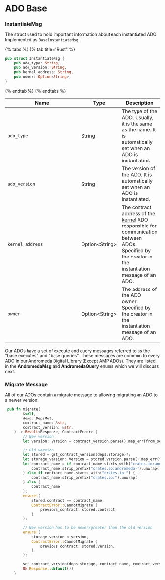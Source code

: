 # ADO Base

### InstantiateMsg

The struct used to hold important information about each instantiated ADO. Implemented as `BaseInstantiateMsg`.

{% tabs %}
{% tab title="Rust" %}
```rust
pub struct InstantiateMsg {
    pub ado_type: String,
    pub ado_version: String,
    pub kernel_address: String,
    pub owner: Option<String>,
}
```
{% endtab %}
{% endtabs %}

<table><thead><tr><th width="250.66666666666669">Name</th><th>Type</th><th>Description</th></tr></thead><tbody><tr><td><code>ado_type</code></td><td>String</td><td>The type of the ADO. Usually, it is the same as the name. It is automatically set when an ADO is instantiated.</td></tr><tr><td><code>ado_version</code></td><td>String</td><td>The version of the ADO. It is automatically set when an ADO is instantiated.</td></tr><tr><td><code>kernel_address</code></td><td>Option&#x3C;String></td><td>The contract address of the <a href="broken-reference">kerne</a><a href="broken-reference">l</a> ADO responsible for communication between ADOs. Specified by the creator in the instantiation message of an ADO.</td></tr><tr><td><code>owner</code></td><td>Option&#x3C;String></td><td>The address of the ADO owner. Specified by the creator in the instantiation message of an ADO. </td></tr></tbody></table>

Our ADOs have a set of execute and query messages referred to as the "base executes" and "base queries". These messages are common to every ADO in our Andromeda Digital Library (Except AMP ADOs). They are listed in the **AndromedaMsg** and **AndromedaQuery** enums which we will discuss next. &#x20;

### Migrate Message

All of our ADOs contain a migrate message to allowing migrating an ADO to a newer version:

```rust
 pub fn migrate(
        &self,
        deps: DepsMut,
        contract_name: &str,
        contract_version: &str,
    ) -> Result<Response, ContractError> {
        // New version
        let version: Version = contract_version.parse().map_err(from_semver)?;

        // Old version
        let stored = get_contract_version(deps.storage)?;
        let storage_version: Version = stored.version.parse().map_err(from_semver)?;
        let contract_name = if contract_name.starts_with("crates.io:andromeda-") {
            contract_name.strip_prefix("crates.io:andromeda-").unwrap()
        } else if contract_name.starts_with("crates.io:") {
            contract_name.strip_prefix("crates.io:").unwrap()
        } else {
            contract_name
        };
        ensure!(
            stored.contract == contract_name,
            ContractError::CannotMigrate {
                previous_contract: stored.contract,
            }
        );

        // New version has to be newer/greater than the old version
        ensure!(
            storage_version < version,
            ContractError::CannotMigrate {
                previous_contract: stored.version,
            }
        );

        set_contract_version(deps.storage, contract_name, contract_version)?;
        Ok(Response::default())
    }
```
